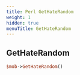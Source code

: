 ```yaml
---
title: Perl GetHateRandom
weight: 1
hidden: true
menuTitle: GetHateRandom
---
```

## GetHateRandom
```perl
$mob->GetHateRandom()
```